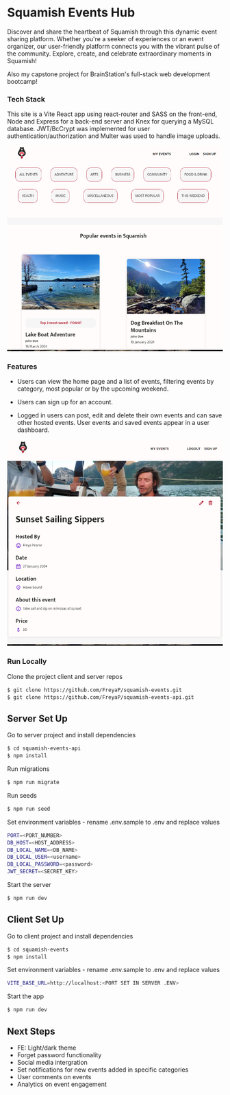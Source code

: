 # Squamish Events Hub

Discover and share the heartbeat of Squamish through this dynamic event sharing platform. Whether you're a seeker of experiences or an event organizer, our user-friendly platform connects you with the vibrant pulse of the community. Explore, create, and celebrate extraordinary moments in Squamish!

Also my capstone project for BrainStation's full-stack web development bootcamp!

### Tech Stack

This site is a Vite React app using react-router and SASS on the front-end, Node and Express for a back-end server and Knex for querying a MySQL database. JWT/BcCrypt was implemented for user authentication/authorization and Multer was used to handle image uploads.

![](./src/assets/screenshots/Home%20page%20-%20event%20list.png)

### Features

- Users can view the home page and a list of events, filtering events by category, most popular or by the upcoming weekend.

- Users can sign up for an account.

- Logged in users can post, edit and delete their own events and can save other hosted events. User events and saved events appear in a user dashboard.

![](./src/assets/screenshots/event%20details.png)

### Run Locally

Clone the project client and server repos

```bash
$ git clone https://github.com/FreyaP/squamish-events.git
$ git clone https://github.com/FreyaP/squamish-events-api.git
```

## Server Set Up

Go to server project and install dependencies

```bash
$ cd squamish-events-api
$ npm install
```

Run migrations

```bash
$ npm run migrate
```

Run seeds

```bash
$ npm run seed
```

Set environment variables - rename .env.sample to .env and replace values

```bash
PORT=<PORT_NUMBER>
DB_HOST=<HOST_ADDRESS>
DB_LOCAL_NAME=<DB_NAME>
DB_LOCAL_USER=<username>
DB_LOCAL_PASSWORD=<password>
JWT_SECRET=<SECRET_KEY>

```

Start the server

```bash
$ npm run dev
```

## Client Set Up

Go to client project and install dependencies

```bash
$ cd squamish-events
$ npm install
```

Set environment variables - rename .env.sample to .env and replace values

```bash
VITE_BASE_URL=http://localhost:<PORT SET IN SERVER .ENV>
```

Start the app

```bash
$ npm run dev
```

## Next Steps

- FE: Light/dark theme
- Forget password functionality
- Social media intergration
- Set notifications for new events added in specific categories
- User comments on events
- Analytics on event engagement
